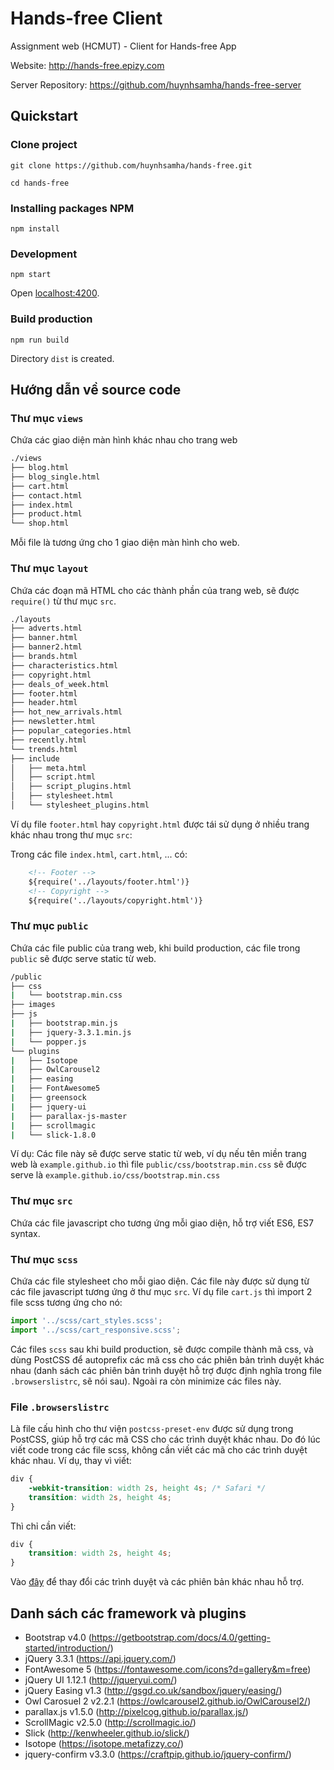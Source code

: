 # Hands-free Client
Assignment web (HCMUT) - Client for Hands-free App

Website: http://hands-free.epizy.com

Server Repository: https://github.com/huynhsamha/hands-free-server

## Quickstart

### Clone project
```
git clone https://github.com/huynhsamha/hands-free.git

cd hands-free
```

### Installing packages NPM
```
npm install
```

### Development
```
npm start
```

Open [localhost:4200](http://localhost:4200).


### Build production
```
npm run build
```
Directory `dist` is created.



## Hướng dẫn về source code

### Thư mục `views`
Chứa các giao diện màn hình khác nhau cho trang web

```bash
./views
├── blog.html
├── blog_single.html
├── cart.html
├── contact.html
├── index.html
├── product.html
└── shop.html
```
Mỗi file là tương ứng cho 1 giao diện màn hình cho web.



### Thư mục `layout`
Chứa các đoạn mã HTML cho các thành phần của trang web, sẽ được `require()` từ thư mục `src`.

```bash
./layouts
├── adverts.html
├── banner.html
├── banner2.html
├── brands.html
├── characteristics.html
├── copyright.html
├── deals_of_week.html
├── footer.html
├── header.html
├── hot_new_arrivals.html
├── newsletter.html
├── popular_categories.html
├── recently.html
└── trends.html
├── include
│   ├── meta.html
│   ├── script.html
│   ├── script_plugins.html
│   ├── stylesheet.html
│   └── stylesheet_plugins.html
```
Ví dụ file `footer.html` hay `copyright.html` được tái sử dụng ở nhiều trang khác nhau trong thư mục `src`:

Trong các file `index.html`, `cart.html`, ... có:
```html
    <!-- Footer -->
    ${require('../layouts/footer.html')}
    <!-- Copyright -->
    ${require('../layouts/copyright.html')}
```



### Thư mục `public`
Chứa các file public của trang web, khi build production, các file trong `public` sẽ được serve static từ web.

```bash
/public
├── css
|   └── bootstrap.min.css
├── images
├── js
|   ├── bootstrap.min.js
|   ├── jquery-3.3.1.min.js
|   └── popper.js
└── plugins
|   ├── Isotope
|   ├── OwlCarousel2
|   ├── easing
|   ├── FontAwesome5
|   ├── greensock
|   ├── jquery-ui
|   ├── parallax-js-master
|   ├── scrollmagic
|   └── slick-1.8.0
```

Ví dụ: Các file này sẽ được serve static từ web, ví dụ nếu tên miền trang web là `example.github.io` thì file `public/css/bootstrap.min.css` sẽ được serve là `example.github.io/css/bootstrap.min.css`



### Thư mục `src`
Chứa các file javascript cho tương ứng mỗi giao diện, hỗ trợ viết ES6, ES7 syntax.


### Thư mục `scss`
Chứa các file stylesheet cho mỗi giao diện. Các file này được sử dụng từ các file javascript tương ứng ở thư mục `src`. Ví dụ file `cart.js` thì import 2 file scss tương ứng cho nó:

```js
import '../scss/cart_styles.scss';
import '../scss/cart_responsive.scss';
```


Các files `scss` sau khi build production, sẽ được compile thành mã css, và dùng PostCSS để autoprefix các mã css cho các phiên bản trình duyệt khác nhau (danh sách các phiên bản trình duyệt hỗ trợ được định nghĩa trong file `.browserslistrc`, sẽ nói sau). Ngoài ra còn minimize các files này.


### File `.browserslistrc`
Là file cấu hình cho thư viện `postcss-preset-env` được sử dụng trong PostCSS, giúp hỗ trợ các mã CSS cho các trình duyệt khác nhau. Do đó lúc viết code trong các file scss, không cần viết các mã cho các trình duyệt khác nhau. Ví dụ, thay vì viết:
```css
div {
    -webkit-transition: width 2s, height 4s; /* Safari */
    transition: width 2s, height 4s;
}
```

Thì chỉ cần viết:
```css
div {
    transition: width 2s, height 4s;
}
```

Vào [đây](https://browserl.ist/?q=last+2+versions%2C+%3E+0.1%25%2C+ie+%3E%3D+6%2C+Firefox+ESR) để thay đổi các trình duyệt và các phiên bản khác nhau hỗ trợ.



## Danh sách các framework và plugins

+ Bootstrap v4.0 (https://getbootstrap.com/docs/4.0/getting-started/introduction/)
+ jQuery 3.3.1 (https://api.jquery.com/)
+ FontAwesome 5 (https://fontawesome.com/icons?d=gallery&m=free)
+ jQuery UI 1.12.1 (http://jqueryui.com/)
+ jQuery Easing v1.3 (http://gsgd.co.uk/sandbox/jquery/easing/)
+ Owl Carosuel 2 v2.2.1 (https://owlcarousel2.github.io/OwlCarousel2/)
+ parallax.js v1.5.0 (http://pixelcog.github.io/parallax.js/)
+ ScrollMagic v2.5.0 (http://scrollmagic.io/)
+ Slick (http://kenwheeler.github.io/slick/)
+ Isotope (https://isotope.metafizzy.co/)
+ jquery-confirm v3.3.0 (https://craftpip.github.io/jquery-confirm/)
